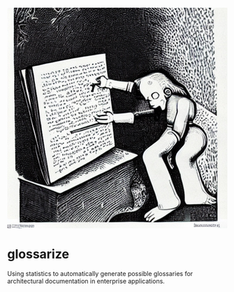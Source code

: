 ![logo](glossarize.jpg)

# glossarize
Using statistics to automatically generate possible glossaries for architectural documentation in enterprise applications.
